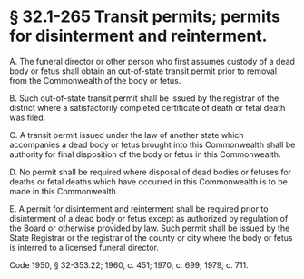 # § 32.1-265 Transit permits; permits for disinterment and reinterment.

<p>A. The funeral director or other person who first assumes custody of a dead body or fetus shall obtain an out-of-state transit permit prior to removal from the Commonwealth of the body or fetus.</p><p>B. Such out-of-state transit permit shall be issued by the registrar of the district where a satisfactorily completed certificate of death or fetal death was filed.</p><p>C. A transit permit issued under the law of another state which accompanies a dead body or fetus brought into this Commonwealth shall be authority for final disposition of the body or fetus in this Commonwealth.</p><p>D. No permit shall be required where disposal of dead bodies or fetuses for deaths or fetal deaths which have occurred in this Commonwealth is to be made in this Commonwealth.</p><p>E. A permit for disinterment and reinterment shall be required prior to disinterment of a dead body or fetus except as authorized by regulation of the Board or otherwise provided by law. Such permit shall be issued by the State Registrar or the registrar of the county or city where the body or fetus is interred to a licensed funeral director.</p><p>Code 1950, § 32-353.22; 1960, c. 451; 1970, c. 699; 1979, c. 711.</p>